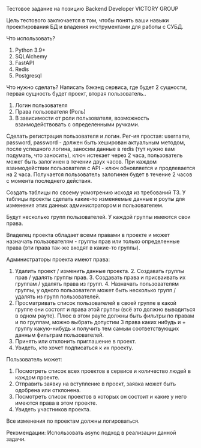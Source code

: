 Тестовое задание на позицию Backend Developer
VICTORY GROUP

Цель тестового заключается в том, чтобы понять ваши навыки проектирования БД и владения инструментами для работы с СУБД.

Что использовать?
1. Python 3.9+
2. SQLAlchemy
3. FastAPI
4. Redis
5. Postgresql

Что нужно сделать?
Написать бэкэнд сервиса, где будет 2 сущности, первая сущность будет проект, вторая пользователь..
1. Логин пользователя
2. Права пользователя (Роль)
3. В зависимости от роли пользователя, возможность взаимодействовать с определенными ручками.

Сделать регистрация пользователя и логин. Рег-ия простая: username, password, password - должен быть хеширован актуальным методом, после успешного логина, заносим данные в redis (тут нужно вам подумать, что заносить), ключ истекает через 2 часа, пользователь может быть залогинен в течении двух часов. При каждом взаимодействии пользователя с API - ключ обновляется и продлевается
на 2 часа. Получается пользователь залогинен будет в течение 2 часов с момента последнего действия.

Создать таблицы по своему усмотрению исходя из требований ТЗ.
У таблицы проекты сделать какие-то изменяемые данные и роуты для изменения этих данных администратором и пользователем.

Будут несколько групп пользователей. У каждой группы имеются свои права.

Владелец проекта обладает всеми правами в проекте и может назначать пользователям - группы прав или только определенные права (эти права так-же входят в какие-то группы).

Администраторы проекта имеют права:
1. Удалить проект / изменить данные проекта.
	2. Создавать группы прав / удалять группы прав.
	3. Создавать права и присваивать их группам / удалять права из групп.
	4. Назначать пользователям группы, у одного пользователя может быть несколько групп / удалять из групп пользователей.
5. Просматривать список пользователей в своей группе в какой группе они состоят и права этой группы (всё это должно выводиться в одном рауте). Плюс в этом рауте должны быть фильтры по правам и по группам, можно выбрать допустим 3 права каких нибудь и + группу какую-нибудь и получить тем самым соответствующих данным фильтрам пользователей.
6. Принять или отклонить приглашение в проект.
7. Увидеть, кто хочет подписаться к их проекту.


Пользователь может:
1. Посмотреть список всех проектов в сервисе и количество людей в каждом проекте.
2. Отправить заявку на вступление в проект, заявка может быть одобрена или отклонена.
3. Посмотреть список проектов в которых он состоит и какие у него имеются права в этом проекте.
4. Увидеть участников проекта.


Все изменения по проектам должны логироваться.

Рекомендации: Использовать async подход в реализации данной задачи.
